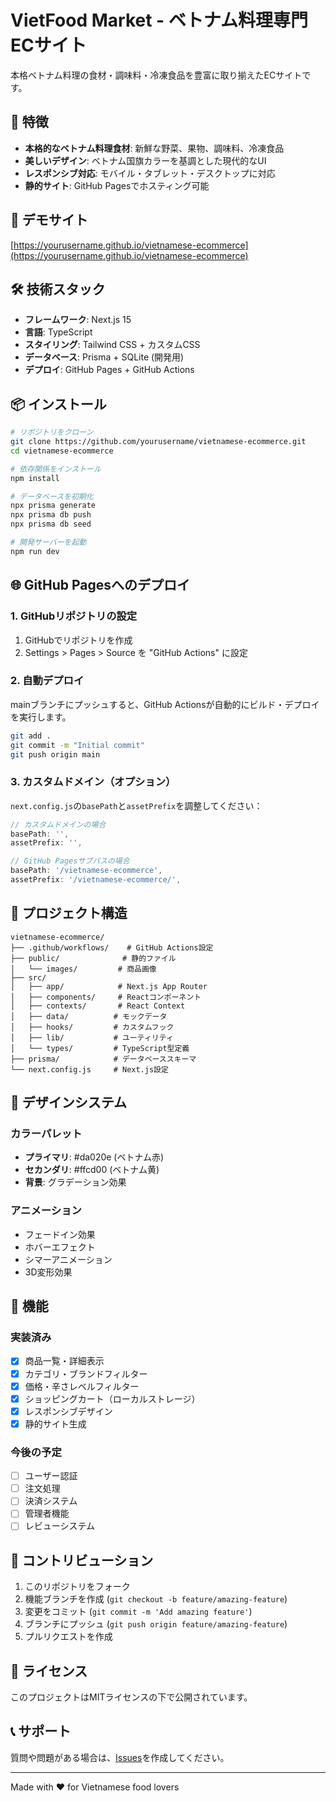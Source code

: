 # VietFood Market - ベトナム料理専門ECサイト

本格ベトナム料理の食材・調味料・冷凍食品を豊富に取り揃えたECサイトです。

## 🌟 特徴

- **本格的なベトナム料理食材**: 新鮮な野菜、果物、調味料、冷凍食品
- **美しいデザイン**: ベトナム国旗カラーを基調とした現代的なUI
- **レスポンシブ対応**: モバイル・タブレット・デスクトップに対応
- **静的サイト**: GitHub Pagesでホスティング可能

## 🚀 デモサイト

[https://yourusername.github.io/vietnamese-ecommerce](https://yourusername.github.io/vietnamese-ecommerce)

## 🛠️ 技術スタック

- **フレームワーク**: Next.js 15
- **言語**: TypeScript
- **スタイリング**: Tailwind CSS + カスタムCSS
- **データベース**: Prisma + SQLite (開発用)
- **デプロイ**: GitHub Pages + GitHub Actions

## 📦 インストール

```bash
# リポジトリをクローン
git clone https://github.com/yourusername/vietnamese-ecommerce.git
cd vietnamese-ecommerce

# 依存関係をインストール
npm install

# データベースを初期化
npx prisma generate
npx prisma db push
npx prisma db seed

# 開発サーバーを起動
npm run dev
```

## 🌐 GitHub Pagesへのデプロイ

### 1. GitHubリポジトリの設定

1. GitHubでリポジトリを作成
2. Settings > Pages > Source を "GitHub Actions" に設定

### 2. 自動デプロイ

mainブランチにプッシュすると、GitHub Actionsが自動的にビルド・デプロイを実行します。

```bash
git add .
git commit -m "Initial commit"
git push origin main
```

### 3. カスタムドメイン（オプション）

`next.config.js`の`basePath`と`assetPrefix`を調整してください：

```javascript
// カスタムドメインの場合
basePath: '',
assetPrefix: '',

// GitHub Pagesサブパスの場合
basePath: '/vietnamese-ecommerce',
assetPrefix: '/vietnamese-ecommerce/',
```

## 📁 プロジェクト構造

```
vietnamese-ecommerce/
├── .github/workflows/    # GitHub Actions設定
├── public/              # 静的ファイル
│   └── images/         # 商品画像
├── src/
│   ├── app/            # Next.js App Router
│   ├── components/     # Reactコンポーネント
│   ├── contexts/       # React Context
│   ├── data/          # モックデータ
│   ├── hooks/         # カスタムフック
│   ├── lib/           # ユーティリティ
│   └── types/         # TypeScript型定義
├── prisma/            # データベーススキーマ
└── next.config.js     # Next.js設定
```

## 🎨 デザインシステム

### カラーパレット
- **プライマリ**: #da020e (ベトナム赤)
- **セカンダリ**: #ffcd00 (ベトナム黄)
- **背景**: グラデーション効果

### アニメーション
- フェードイン効果
- ホバーエフェクト
- シマーアニメーション
- 3D変形効果

## 🛒 機能

### 実装済み
- [x] 商品一覧・詳細表示
- [x] カテゴリ・ブランドフィルター
- [x] 価格・辛さレベルフィルター
- [x] ショッピングカート（ローカルストレージ）
- [x] レスポンシブデザイン
- [x] 静的サイト生成

### 今後の予定
- [ ] ユーザー認証
- [ ] 注文処理
- [ ] 決済システム
- [ ] 管理者機能
- [ ] レビューシステム

## 🤝 コントリビューション

1. このリポジトリをフォーク
2. 機能ブランチを作成 (`git checkout -b feature/amazing-feature`)
3. 変更をコミット (`git commit -m 'Add amazing feature'`)
4. ブランチにプッシュ (`git push origin feature/amazing-feature`)
5. プルリクエストを作成

## 📄 ライセンス

このプロジェクトはMITライセンスの下で公開されています。

## 📞 サポート

質問や問題がある場合は、[Issues](https://github.com/yourusername/vietnamese-ecommerce/issues)を作成してください。

---

Made with ❤️ for Vietnamese food lovers